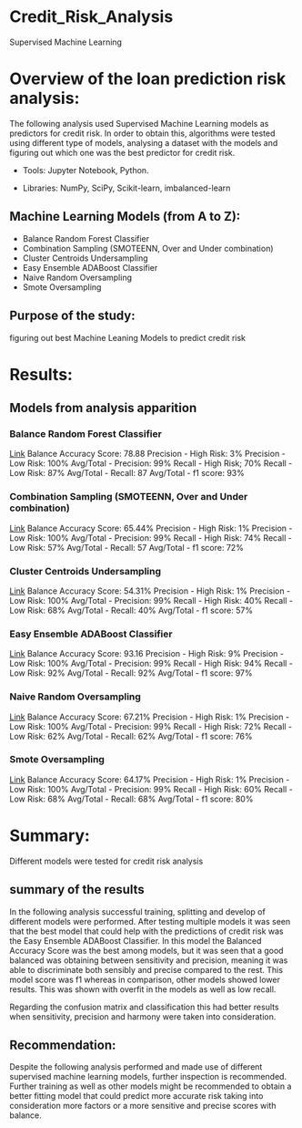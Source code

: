 # Credit_Risk_Analysis
Supervised Machine Learning

# Overview of the loan prediction risk analysis:
The following analysis used Supervised Machine Learning models as predictors for credit risk. 
In order to obtain this, algorithms were tested using different type of models, analysing a dataset with the models and figuring out which one was the best predictor for credit risk. 

- Tools: 
Jupyter Notebook, Python.

- Libraries: 
NumPy, SciPy, Scikit-learn, imbalanced-learn

## Machine Learning Models (from A to Z): 
- Balance Random Forest Classifier
- Combination Sampling (SMOTEENN, Over and Under combination) 
- Cluster Centroids Undersampling
- Easy Ensemble ADABoost Classifier
- Naive Random Oversampling
- Smote Oversampling



## Purpose of the study: 
figuring out best Machine Leaning Models to predict credit risk 

# Results:
## Models from analysis apparition

### Balance Random Forest Classifier 
[Link]()
Balance Accuracy Score: 78.88
Precision - High Risk: 3%
Precision - Low Risk: 100%
Avg/Total - Precision: 99%
Recall - High Risk; 70%
Recall - Low Risk: 87%
Avg/Total - Recall: 87
Avg/Total - f1 score: 93%

### Combination Sampling (SMOTEENN, Over and Under combination) 
[Link]()
Balance Accuracy Score: 65.44%
Precision - High Risk: 1%
Precision - Low Risk: 100%
Avg/Total - Precision: 99%
Recall - High Risk: 74%
Recall - Low Risk: 57%
Avg/Total - Recall: 57
Avg/Total - f1 score: 72%

### Cluster Centroids Undersampling
[Link]()
Balance Accuracy Score: 54.31%
Precision - High Risk: 1%
Precision - Low Risk: 100%
Avg/Total - Precision: 99%
Recall - High Risk: 40%
Recall - Low Risk: 68%
Avg/Total - Recall: 40%
Avg/Total - f1 score: 57% 

### Easy Ensemble ADABoost Classifier
[Link]()
Balance Accuracy Score: 93.16
Precision - High Risk: 9%
Precision - Low Risk: 100%
Avg/Total - Precision: 99%
Recall - High Risk: 94%
Recall - Low Risk: 92%
Avg/Total - Recall: 92%
Avg/Total - f1 score: 97%

### Naive Random Oversampling
[Link]()
Balance Accuracy Score: 67.21%
Precision - High Risk: 1%
Precision - Low Risk: 100%
Avg/Total - Precision: 99%
Recall - High Risk: 72%
Recall - Low Risk: 62%
Avg/Total - Recall: 62%
Avg/Total - f1 score: 76%

### Smote Oversampling
[Link]()
Balance Accuracy Score: 64.17%
Precision - High Risk: 1%
Precision - Low Risk: 100%
Avg/Total - Precision: 99%
Recall - High Risk: 60%
Recall - Low Risk: 68%
Avg/Total - Recall: 68%
Avg/Total - f1 score: 80%


# Summary:
Different models were tested for credit risk analysis

## summary of the results 
In the following analysis successful training, splitting and develop of different models were performed. 
After testing multiple models it was seen that the best model that could help with the predictions of credit risk was the Easy Ensemble ADABoost Classifier. In this model the Balanced Accuracy Score was the best among models, but it was seen that a good balanced was obtaining between sensitivity and precision, meaning it was able to discriminate both sensibly and precise compared to the rest. This model score was f1 whereas in comparison, other models showed lower results.  This was shown with overfit in the models as well as low recall. 

Regarding the confusion matrix and classification this had better results when sensitivity, precision and harmony were taken into consideration. 



## Recommendation:
Despite the following analysis performed and made use of different supervised machine learning models, further inspection is recommended. Further training as well as other models might be recommended to obtain a better fitting model that could predict more accurate risk taking into consideration more factors or a more sensitive and precise scores with balance.
